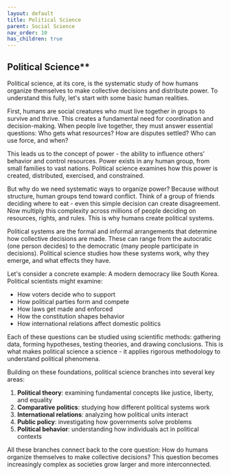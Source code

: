 ```yaml
---
layout: default
title: Political Science
parent: Social Science
nav_order: 10
has_children: true
---
```

## Political Science**

Political science, at its core, is the systematic study of how humans organize themselves to make collective decisions and distribute power. To understand this fully, let's start with some basic human realities.

First, humans are social creatures who must live together in groups to survive and thrive. This creates a fundamental need for coordination and decision-making. When people live together, they must answer essential questions: Who gets what resources? How are disputes settled? Who can use force, and when? 

This leads us to the concept of power - the ability to influence others' behavior and control resources. Power exists in any human group, from small families to vast nations. Political science examines how this power is created, distributed, exercised, and constrained.

But why do we need systematic ways to organize power? Because without structure, human groups tend toward conflict. Think of a group of friends deciding where to eat - even this simple decision can create disagreement. Now multiply this complexity across millions of people deciding on resources, rights, and rules. This is why humans create political systems.

Political systems are the formal and informal arrangements that determine how collective decisions are made. These can range from the autocratic (one person decides) to the democratic (many people participate in decisions). Political science studies how these systems work, why they emerge, and what effects they have.

Let's consider a concrete example: A modern democracy like South Korea. Political scientists might examine:
- How voters decide who to support
- How political parties form and compete
- How laws get made and enforced
- How the constitution shapes behavior
- How international relations affect domestic politics

Each of these questions can be studied using scientific methods: gathering data, forming hypotheses, testing theories, and drawing conclusions. This is what makes political science a science - it applies rigorous methodology to understand political phenomena.

Building on these foundations, political science branches into several key areas:
1. **Political theory**: examining fundamental concepts like justice, liberty, and equality
2. **Comparative politics**: studying how different political systems work
3. **International relations**: analyzing how political units interact
4. **Public policy**: investigating how governments solve problems
5. **Political behavior**: understanding how individuals act in political contexts

All these branches connect back to the core question: How do humans organize themselves to make collective decisions? This question becomes increasingly complex as societies grow larger and more interconnected.
